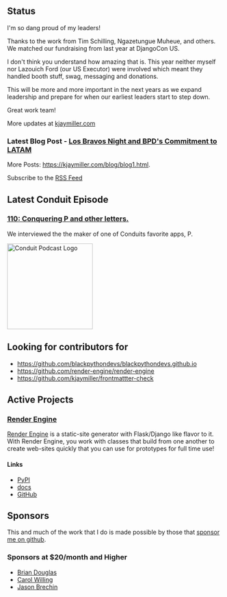 ## Status

<p>I'm so dang proud of my leaders!</p>

<p>Thanks to the work from Tim Schilling, Ngazetungue Muheue, and others. We matched our fundraising from last year at DjangoCon US.</p>

<p>I don't think you understand how amazing that is. This year neither myself nor Lazouich Ford (our US Executor) were involved which meant they handled booth stuff, swag, messaging and donations.</p>

<p>This will be more and more important in the next years as we expand leadership and prepare for when our earliest leaders start to step down.</p>

<p>Great work team!</p>

More updates at [kjaymiller.com](https://kjaymiller.com/microblog/microblog)

### Latest Blog Post - [Los Bravos Night and BPD's Commitment to LATAM](https://kjaymiller.com/blog/los-bravos-night-and-bpd-s-commitment-to-latam.html)

More Posts: <https://kjaymiller.com/blog/blog1.html>.

Subscribe to the [RSS Feed](https://kjaymiller.com/allposts.rss)

## Latest Conduit Episode

### [110: Conquering P and other letters.](http://relay.fm/conduit/110)

We interviewed the the maker of one of Conduits favorite apps, P.

<img src="https://kjaymiller.s3-us-west-2.amazonaws.com/images/conduit_artwork.png" height="200" width="200" alt="Conduit Podcast Logo"/>

## Looking for contributors for

- <https://github.com/blackpythondevs/blackpythondevs.github.io>
- <https://github.com/render-engine/render-engine>
- <https://github.com/kjaymiller/frontmattter-check>

## Active Projects

### [Render Engine]

[Render Engine] is a static-site generator with Flask/Django like flavor to it.
With Render Engine, you work with classes that build from one another to create
web-sites quickly that you can use for prototypes for full time use!

#### Links

- [PyPI](https://pypi.org/project/render-engine)
- [docs](https://render-engine.readthedocs.io)
- [GitHub](https://github.com/kjaymiller/render_engine)

## Sponsors

This and much of the work that I do is made possible by those that [sponsor me
on github](https://github.com/sponsors/kjaymiller).

### Sponsors at $20/month and Higher

- [Brian Douglas](https://github.com/bdougie)
- [Carol Willing](https://github.com/willingc)
- [Jason Brechin](https://github.com/brechin)

[Render Engine]: https://render-engine.readthedocs.io